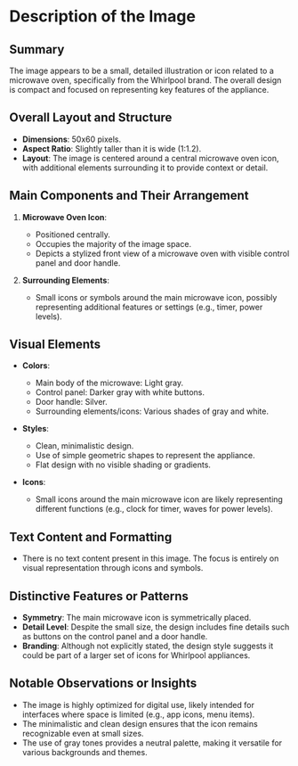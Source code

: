# Description of the Image

## Summary
The image appears to be a small, detailed illustration or icon related to a microwave oven, specifically from the Whirlpool brand. The overall design is compact and focused on representing key features of the appliance.

## Overall Layout and Structure
- **Dimensions**: 50x60 pixels.
- **Aspect Ratio**: Slightly taller than it is wide (1:1.2).
- **Layout**: The image is centered around a central microwave oven icon, with additional elements surrounding it to provide context or detail.

## Main Components and Their Arrangement
1. **Microwave Oven Icon**:
   - Positioned centrally.
   - Occupies the majority of the image space.
   - Depicts a stylized front view of a microwave oven with visible control panel and door handle.

2. **Surrounding Elements**:
   - Small icons or symbols around the main microwave icon, possibly representing additional features or settings (e.g., timer, power levels).

## Visual Elements
- **Colors**:
  - Main body of the microwave: Light gray.
  - Control panel: Darker gray with white buttons.
  - Door handle: Silver.
  - Surrounding elements/icons: Various shades of gray and white.

- **Styles**:
  - Clean, minimalistic design.
  - Use of simple geometric shapes to represent the appliance.
  - Flat design with no visible shading or gradients.

- **Icons**:
  - Small icons around the main microwave icon are likely representing different functions (e.g., clock for timer, waves for power levels).

## Text Content and Formatting
- There is no text content present in this image. The focus is entirely on visual representation through icons and symbols.

## Distinctive Features or Patterns
- **Symmetry**: The main microwave icon is symmetrically placed.
- **Detail Level**: Despite the small size, the design includes fine details such as buttons on the control panel and a door handle.
- **Branding**: Although not explicitly stated, the design style suggests it could be part of a larger set of icons for Whirlpool appliances.

## Notable Observations or Insights
- The image is highly optimized for digital use, likely intended for interfaces where space is limited (e.g., app icons, menu items).
- The minimalistic and clean design ensures that the icon remains recognizable even at small sizes.
- The use of gray tones provides a neutral palette, making it versatile for various backgrounds and themes.